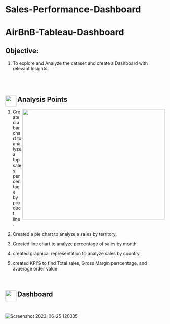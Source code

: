 # Sales-Performance-Dashboard

# AirBnB-Tableau-Dashboard

## Objective: 
1.  To explore and Analyze the dataset and create a Dashboard with relevant Insights. 

<br>
<br>
<h2>
<p><img align="left" height=35 width=35 src="https://assets.materialup.com/uploads/805362d3-e9d6-4aa7-b314-ed9dde22558b/preview.gif"/></p> Analysis Points
</h2>
<p><img align="right" height=350 width=450 src="https://media4.giphy.com/media/v1.Y2lkPTc5MGI3NjExdThxczg4a2U2MHh1MjJ5aTVraHk1a3Awc3d4Z3JrYXIwYjg4YjFrZyZlcD12MV9pbnRlcm5hbF9naWZfYnlfaWQmY3Q9Zw/3oKIPEqDGUULpEU0aQ/giphy.gif"/></p>

1. Created a bar chart to analyze a top sales percentage by product line .

2. Created a pie chart to analyze a sales by territory.

3. Created line chart to analyze percentage of sales by month. 

4. created graphical representation to analyze sales by country.

5. created KPI'S to find Total sales, Gross Margin perrcentage, and avaerage order value 
 

<br>
<h2>
<p><img align="left" height=35 width=35 src="https://i.pinimg.com/originals/a2/70/d2/a270d270d5ca184422cf980475b99e24.gif"/></p> Dashboard
</h2>
<br>



![Screenshot 2023-06-25 120335](https://github.com/Munavar7420/Sales-Performance-Dashboard/assets/112122147/fe662ccc-3551-445e-b0e7-2a74cf8a507a)

